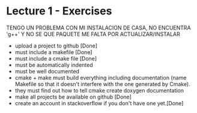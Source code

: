# Lecture 1 - Exercises
TENGO UN PROBLEMA CON MI INSTALACION DE CASA, NO ENCUENTRA 'g++' Y NO SE QUE PAQUETE ME FALTA POR ACTUALIZAR/INSTALAR
- upload a project to github [Done]
- must include a makefile [Done]
- must include a cmake file [Done]
- must be automatically indented
- must be well documented
- cmake + make must build everything including documentation (name Makefile so that it doesn't 
  interfere with the one generated by Cmake).
- they must find out how to tell cmake create doxygen documentation
- make all projects be available on github [Done]
- create an account in stackoverflow if you don't have one yet.[Done]

